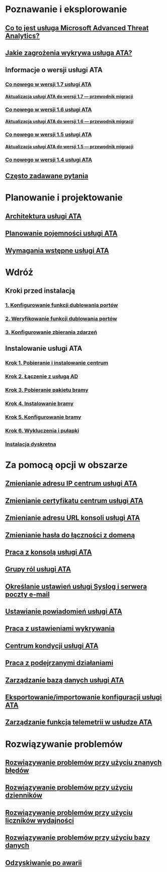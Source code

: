 # Poznawanie i eksplorowanie
## [Co to jest usługa Microsoft Advanced Threat Analytics?](/advanced-threat-analytics/understand-explore/what-is-ata)
## [Jakie zagrożenia wykrywa usługa ATA?](/advanced-threat-analytics/understand-explore/ata-threats)
## Informacje o wersji usługi ATA
### [Co nowego w wersji 1.7 usługi ATA](/advanced-threat-analytics/understand-explore/whats-new-version-1.7)
#### [Aktualizacja usługi ATA do wersji 1.7 — przewodnik migracji](/advanced-threat-analytics/understand-explore/ata-update-1.7-migration-guide)
### [Co nowego w wersji 1.6 usługi ATA](/advanced-threat-analytics/understand-explore/whats-new-version-1.6)
#### [Aktualizacja usługi ATA do wersji 1.6 — przewodnik migracji](/advanced-threat-analytics/understand-explore/ata-update-1.6-migration-guide)
### [Co nowego w wersji 1.5 usługi ATA](/advanced-threat-analytics/understand-explore/whats-new-version-1.5)
#### [Aktualizacja usługi ATA do wersji 1.5 — przewodnik migracji](/advanced-threat-analytics/understand-explore/ata-update-1.5-migration-guide)
### [Co nowego w wersji 1.4 usługi ATA](/advanced-threat-analytics/understand-explore/whats-new-version-1.4)
## [Często zadawane pytania](/advanced-threat-analytics/understand-explore/ata-technical-faq)
# Planowanie i projektowanie
## [Architektura usługi ATA](/advanced-threat-analytics/plan-design/ata-architecture)
## [Planowanie pojemności usługi ATA](/advanced-threat-analytics/plan-design/ata-capacity-planning)
## [Wymagania wstępne usługi ATA](/advanced-threat-analytics/plan-design/ata-prerequisites)
# Wdróż
## Kroki przed instalacją
### [1. Konfigurowanie funkcji dublowania portów](configure-port-mirroring.md)
### [2. Weryfikowanie funkcji dublowania portów](validate-port-mirroring.md)
### [3. Konfigurowanie zbierania zdarzeń](configure-event-collection.md)
## Instalowanie usługi ATA
### [Krok 1. Pobieranie i instalowanie centrum](install-ata-step1.md)
### [Krok 2. Łączenie z usługą AD](install-ata-step2.md)
### [Krok 3. Pobieranie pakietu bramy](install-ata-step3.md)
### [Krok 4. Instalowanie bramy](install-ata-step4.md)
### [Krok 5. Konfigurowanie bramy](install-ata-step5.md)
### [Krok 6. Wykluczenia i pułapki](install-ata-step6.md)
### [Instalacja dyskretna](ata-silent-installation.md)
# Za pomocą opcji w obszarze
## [Zmienianie adresu IP centrum usługi ATA](modifying-ata-config-centerip.md)
## [Zmienianie certyfikatu centrum usługi ATA](modifying-ata-config-centercert.md)
## [Zmienianie adresu URL konsoli usługi ATA](modifying-ata-config-consoleurl.md)
## [Zmienianie hasła do łączności z domeną](modifying-ata-config-dcpassword.md)
## [Praca z konsolą usługi ATA](working-with-ata-console.md)
## [Grupy ról usługi ATA](ata-role-groups.md)
## [Określanie ustawień usługi Syslog i serwera poczty e-mail](setting-syslog-email-server-settings.md)
## [Ustawianie powiadomień usługi ATA](setting-ata-alerts.md)
## [Praca z ustawieniami wykrywania](working-with-detection-settings.md)
## [Centrum kondycji usługi ATA](ata-health-center.md)
## [Praca z podejrzanymi działaniami](working-with-suspicious-activities.md)
## [Zarządzanie bazą danych usługi ATA](ata-database-management.md)
## [Eksportowanie/importowanie konfiguracji usługi ATA](ata-configuration-file.md)
## [Zarządzanie funkcją telemetrii w usłudze ATA](manage-telemetry-settings.md)
# Rozwiązywanie problemów
## [Rozwiązywanie problemów przy użyciu znanych błędów](/advanced-threat-analytics/troubleshoot/troubleshooting-ata-known-errors)
## [Rozwiązywanie problemów przy użyciu dzienników](/advanced-threat-analytics/troubleshoot/troubleshooting-ata-using-logs)
## [Rozwiązywanie problemów przy użyciu liczników wydajności](/advanced-threat-analytics/troubleshoot/troubleshooting-ata-using-perf-counters)
## [Rozwiązywanie problemów przy użyciu bazy danych](/advanced-threat-analytics/troubleshoot/troubleshooting-ata-using-ata-database)
## [Odzyskiwanie po awarii](/advanced-threat-analytics/troubleshoot/disaster-recovery)